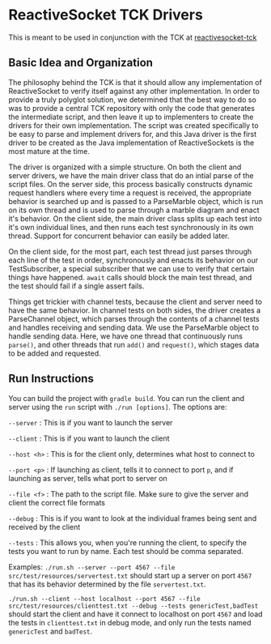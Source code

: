 # ReactiveSocket TCK Drivers

This is meant to be used in conjunction with the TCK at [reactivesocket-tck](https://github.com/ReactiveSocket/reactivesocket-tck)

## Basic Idea and Organization

The philosophy behind the TCK is that it should allow any implementation of ReactiveSocket to verify itself against any other
implementation. In order to provide a truly polyglot solution, we determined that the best way to do so was to provide a central
TCK repository with only the code that generates the intermediate script, and then leave it up to implementers to create the
drivers for their own implementation. The script was created specifically to be easy to parse and implement drivers for,
and this Java driver is the first driver to be created as the Java implementation of ReactiveSockets is the most mature at
the time.

The driver is organized with a simple structure. On both the client and server drivers, we have the main driver class that
do an intial parse of the script files. On the server side, this process basically constructs dynamic request handlers where
every time a request is received, the appropriate behavior is searched up and is passed to a ParseMarble object, which is run
on its own thread and is used to parse through a marble diagram and enact it's behavior. On the client side, the main driver
class splits up each test into it's own individual lines, and then runs each test synchronously in its own thread. Support
for concurrent behavior can easily be added later.

On the client side, for the most part, each test thread just parses through each line of the test in order, synchronously and enacts its
behavior on our TestSubscriber, a special subscriber that we can use to verify that certain things have happened. `await` calls
should block the main test thread, and the test should fail if a single assert fails.

Things get trickier with channel tests, because the client and server need to have the same behavior. In channel tests on both
sides, the driver creates a ParseChannel object, which parses through the contents of a channel tests and handles receiving
and sending data. We use the ParseMarble object to handle sending data. Here, we have one thread that continuously runs `parse()`,
and other threads that run `add()` and `request()`, which stages data to be added and requested.



## Run Instructions

You can build the project with `gradle build`.
You can run the client and server using the `run` script with `./run [options]`. The options are:

`--server` : This is if you want to launch the server

`--client` : This is if you want to launch the client

`--host <h>` : This is for the client only, determines what host to connect to

`--port <p>` : If launching as client, tells it to connect to port `p`, and if launching as server, tells what port to server on

`--file <f>` : The path to the script file. Make sure to give the server and client the correct file formats

`--debug` : This is if you want to look at the individual frames being sent and received by the client

`--tests` : This allows you, when you're running the client, to specify the tests you want to run by name. Each test
should be comma separated.

Examples:
`./run.sh --server --port 4567 --file src/test/resources/servertest.txt` should start up a server  on port `4567` that
has its behavior determined by the file `servertest.txt`.

`./run.sh --client --host localhost --port 4567 --file src/test/resources/clienttest.txt --debug --tests genericTest,badTest` should
start the client and have it connect to localhost on port `4567` and load the tests in `clienttest.txt` in debug mode,
and only run the tests named `genericTest` and `badTest`.

